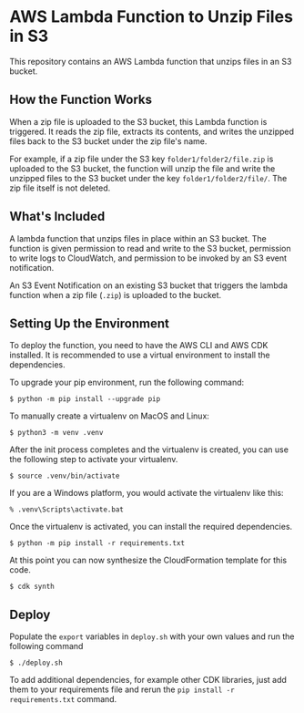 # AWS Lambda Function to Unzip Files in S3
This repository contains an AWS Lambda function that unzips files in an S3 bucket.

## How the Function Works
When a zip file is uploaded to the S3 bucket, this Lambda function is triggered. It reads the zip file, extracts its contents, and writes the unzipped files back to the S3 bucket under the zip file's name.

For example, if a zip file under the S3 key `folder1/folder2/file.zip` is uploaded to the S3 bucket, the function will unzip the file and write the unzipped files to the S3 bucket under the key `folder1/folder2/file/`. The zip file itself is not deleted.

## What's Included
A lambda function that unzips files in place within an S3 bucket. The function is given permission to read and write to the S3 bucket, permission to write logs to CloudWatch, and permission to be invoked by an S3 event notification.

An S3 Event Notification on an existing S3 bucket that triggers the lambda function when a zip file (`.zip`) is uploaded to the bucket. 

## Setting Up the Environment
To deploy the function, you need to have the AWS CLI and AWS CDK installed. It is recommended to use a virtual environment to install the dependencies.

To upgrade your pip environment, run the following command:

```
$ python -m pip install --upgrade pip
```

To manually create a virtualenv on MacOS and Linux:

```
$ python3 -m venv .venv
```

After the init process completes and the virtualenv is created, you can use the following
step to activate your virtualenv.

```
$ source .venv/bin/activate
```

If you are a Windows platform, you would activate the virtualenv like this:

```
% .venv\Scripts\activate.bat
```

Once the virtualenv is activated, you can install the required dependencies.

```
$ python -m pip install -r requirements.txt
```

At this point you can now synthesize the CloudFormation template for this code.

```
$ cdk synth
```

## Deploy
Populate the `export` variables in `deploy.sh` with your own values and run the following command

```
$ ./deploy.sh
```

To add additional dependencies, for example other CDK libraries, just add
them to your requirements file and rerun the `pip install -r requirements.txt`
command.
